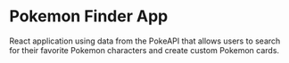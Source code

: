 # Pokemon Finder App

React application using data from the PokeAPI that allows users to search for their favorite Pokemon characters and create custom Pokemon cards.
